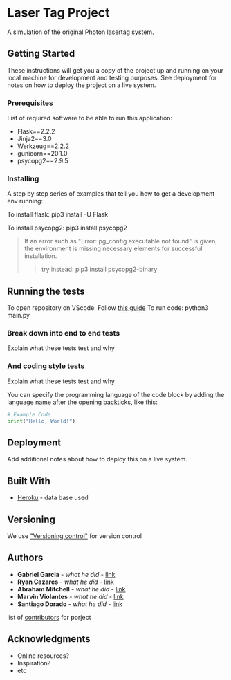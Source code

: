 # Laser Tag Project 

A simulation of the original Photon lasertag system. 

## Getting Started

These instructions will get you a copy of the project up and running on your local machine for development and testing purposes. See deployment for notes on how to deploy the project on a live system.

### Prerequisites

List of required software to be able to run this application:
* Flask==2.2.2
* Jinja2==3.0
* Werkzeug==2.2.2
* gunicorn==20.1.0
* psycopg2==2.9.5


### Installing

A step by step series of examples that tell you how to get a development env running:

To install flask: pip3 install -U Flask

To install psycopg2: pip3 install psycopg2

  >If an error such as "Error: pg_config executable not found" is given,
  >the environment is missing necessary elements for successful installation.
  >> try instead: pip3 install psycopg2-binary

## Running the tests

To open repository on VScode: Follow [this guide](https://www.geeksforgeeks.org/how-to-open-a-github-repository-in-vs-code-online/)
To run code: python3 main.py

### Break down into end to end tests

Explain what these tests test and why



### And coding style tests

Explain what these tests test and why


You can specify the programming language of the code block by adding the language name after the opening backticks, like this:

```python
# Example Code
print("Hello, World!")
```

## Deployment

Add additional notes about how to deploy this on a live system.

## Built With

* [Heroku](http://link) - data base used



## Versioning

We use ["Versioning control"](http://link) for version control


## Authors

* **Gabriel Garcia** - *what he did* - [link](https://link)
* **Ryan Cazares** - *what he did* - [link](https://link)
* **Abraham Mitchell** - *what he did* - [link](https://link)
* **Marvin Violantes** - *what he did* - [link](https://link)
* **Santiago Dorado** - *what he did* - [link](https://link)

list of [contributors](link) for porject


## Acknowledgments

* Online resources?
* Inspiration?
* etc

